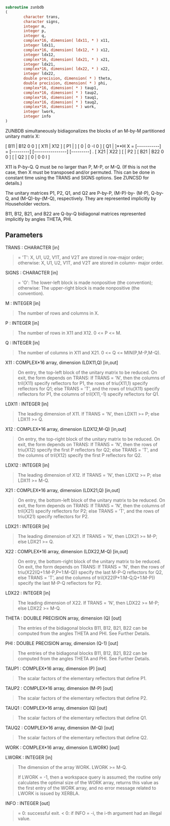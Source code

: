 ```fortran
subroutine zunbdb
(
        character trans,
        character signs,
        integer m,
        integer p,
        integer q,
        complex*16, dimension( ldx11, * ) x11,
        integer ldx11,
        complex*16, dimension( ldx12, * ) x12,
        integer ldx12,
        complex*16, dimension( ldx21, * ) x21,
        integer ldx21,
        complex*16, dimension( ldx22, * ) x22,
        integer ldx22,
        double precision, dimension( * ) theta,
        double precision, dimension( * ) phi,
        complex*16, dimension( * ) taup1,
        complex*16, dimension( * ) taup2,
        complex*16, dimension( * ) tauq1,
        complex*16, dimension( * ) tauq2,
        complex*16, dimension( * ) work,
        integer lwork,
        integer info
)
```

ZUNBDB simultaneously bidiagonalizes the blocks of an M-by-M
partitioned unitary matrix X:

[ B11 | B12 0  0 ]
[ X11 | X12 ]   [ P1 |    ] [  0  |  0 -I  0 ] [ Q1 |    ]**H
X = [-----------] = [---------] [----------------] [---------]   .
[ X21 | X22 ]   [    | P2 ] [ B21 | B22 0  0 ] [    | Q2 ]
[  0  |  0  0  I ]

X11 is P-by-Q. Q must be no larger than P, M-P, or M-Q. (If this is
not the case, then X must be transposed and/or permuted. This can be
done in constant time using the TRANS and SIGNS options. See ZUNCSD
for details.)

The unitary matrices P1, P2, Q1, and Q2 are P-by-P, (M-P)-by-
(M-P), Q-by-Q, and (M-Q)-by-(M-Q), respectively. They are
represented implicitly by Householder vectors.

B11, B12, B21, and B22 are Q-by-Q bidiagonal matrices represented
implicitly by angles THETA, PHI.

## Parameters
TRANS : CHARACTER [in]
> = 'T':      X, U1, U2, V1T, and V2T are stored in row-major
> order;
> otherwise:  X, U1, U2, V1T, and V2T are stored in column-
> major order.

SIGNS : CHARACTER [in]
> = 'O':      The lower-left block is made nonpositive (the
> convention);
> otherwise:  The upper-right block is made nonpositive (the
> convention).

M : INTEGER [in]
> The number of rows and columns in X.

P : INTEGER [in]
> The number of rows in X11 and X12. 0 <= P <= M.

Q : INTEGER [in]
> The number of columns in X11 and X21. 0 <= Q <=
> MIN(P,M-P,M-Q).

X11 : COMPLEX*16 array, dimension (LDX11,Q) [in,out]
> On entry, the top-left block of the unitary matrix to be
> reduced. On exit, the form depends on TRANS:
> If TRANS = 'N', then
> the columns of tril(X11) specify reflectors for P1,
> the rows of triu(X11,1) specify reflectors for Q1;
> else TRANS = 'T', and
> the rows of triu(X11) specify reflectors for P1,
> the columns of tril(X11,-1) specify reflectors for Q1.

LDX11 : INTEGER [in]
> The leading dimension of X11. If TRANS = 'N', then LDX11 >=
> P; else LDX11 >= Q.

X12 : COMPLEX*16 array, dimension (LDX12,M-Q) [in,out]
> On entry, the top-right block of the unitary matrix to
> be reduced. On exit, the form depends on TRANS:
> If TRANS = 'N', then
> the rows of triu(X12) specify the first P reflectors for
> Q2;
> else TRANS = 'T', and
> the columns of tril(X12) specify the first P reflectors
> for Q2.

LDX12 : INTEGER [in]
> The leading dimension of X12. If TRANS = 'N', then LDX12 >=
> P; else LDX11 >= M-Q.

X21 : COMPLEX*16 array, dimension (LDX21,Q) [in,out]
> On entry, the bottom-left block of the unitary matrix to
> be reduced. On exit, the form depends on TRANS:
> If TRANS = 'N', then
> the columns of tril(X21) specify reflectors for P2;
> else TRANS = 'T', and
> the rows of triu(X21) specify reflectors for P2.

LDX21 : INTEGER [in]
> The leading dimension of X21. If TRANS = 'N', then LDX21 >=
> M-P; else LDX21 >= Q.

X22 : COMPLEX*16 array, dimension (LDX22,M-Q) [in,out]
> On entry, the bottom-right block of the unitary matrix to
> be reduced. On exit, the form depends on TRANS:
> If TRANS = 'N', then
> the rows of triu(X22(Q+1:M-P,P+1:M-Q)) specify the last
> M-P-Q reflectors for Q2,
> else TRANS = 'T', and
> the columns of tril(X22(P+1:M-Q,Q+1:M-P)) specify the last
> M-P-Q reflectors for P2.

LDX22 : INTEGER [in]
> The leading dimension of X22. If TRANS = 'N', then LDX22 >=
> M-P; else LDX22 >= M-Q.

THETA : DOUBLE PRECISION array, dimension (Q) [out]
> The entries of the bidiagonal blocks B11, B12, B21, B22 can
> be computed from the angles THETA and PHI. See Further
> Details.

PHI : DOUBLE PRECISION array, dimension (Q-1) [out]
> The entries of the bidiagonal blocks B11, B12, B21, B22 can
> be computed from the angles THETA and PHI. See Further
> Details.

TAUP1 : COMPLEX*16 array, dimension (P) [out]
> The scalar factors of the elementary reflectors that define
> P1.

TAUP2 : COMPLEX*16 array, dimension (M-P) [out]
> The scalar factors of the elementary reflectors that define
> P2.

TAUQ1 : COMPLEX*16 array, dimension (Q) [out]
> The scalar factors of the elementary reflectors that define
> Q1.

TAUQ2 : COMPLEX*16 array, dimension (M-Q) [out]
> The scalar factors of the elementary reflectors that define
> Q2.

WORK : COMPLEX*16 array, dimension (LWORK) [out]

LWORK : INTEGER [in]
> The dimension of the array WORK. LWORK >= M-Q.
> 
> If LWORK = -1, then a workspace query is assumed; the routine
> only calculates the optimal size of the WORK array, returns
> this value as the first entry of the WORK array, and no error
> message related to LWORK is issued by XERBLA.

INFO : INTEGER [out]
> = 0:  successful exit.
> < 0:  if INFO = -i, the i-th argument had an illegal value.
